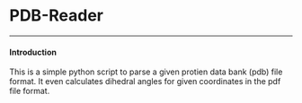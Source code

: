 
# **PDB-Reader**

------

#### Introduction

This is a simple python script to parse a given protien data bank (pdb) file format. 
It even calculates dihedral angles for given coordinates in the pdf file format.
